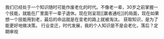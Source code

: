 我们已经处于一个知识随时可能作废老化的时代。不像老一辈，30岁之前掌握一个技能，就能在厂里面干一辈子退休。现在则呈现[[赢者通吃]]的局面，现在如果想一个技能用到老，最后的命运就是在变老的路上就被淘汰。
获取知识，是为了能更好地做决策。
行业变迁，时代发展，我的个人知识是不是会老化，落后？定期审视
